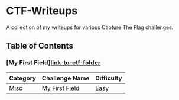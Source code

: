 # CTF-Writeups

A collection of my writeups for various Capture The Flag challenges.

## Table of Contents

### [My First Field][link-to-ctf-folder](https://github.com/GarnettJZ/CTF-Writeups/blob/9d1bec5f95732caf53b7034f401c5c669522ffdf/MyFirstField_CORNCTF.md)
| Category | Challenge Name | Difficulty |
|---|---|---|
| Misc | My First Field | Easy |

